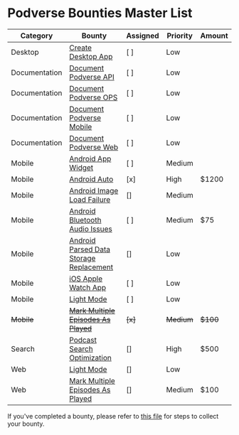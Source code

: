 # Podverse Bounties Master List


| Category | Bounty          | Assigned | Priority   | Amount |
| -------- | --------------- | -------- | ---------- | ------ |
|Desktop| [Create Desktop App](https://github.com/podverse/podverse-ops/blob/master/bounties/desktop/create-desktop-app.md) | [ ] | Low |
|Documentation| [Document Podverse API](https://github.com/podverse/podverse-ops/blob/master/bounties/desktop/documentation-podverse-api.md) | [ ] | Low |
|Documentation| [Document Podverse OPS](https://github.com/podverse/podverse-ops/blob/master/bounties/desktop/documentation-podverse-ops.md) | [ ] | Low |
|Documentation| [Document Podverse Mobile](https://github.com/podverse/podverse-ops/blob/master/bounties/desktop/documentation-podverse-rn.md) | [ ] | Low |
|Documentation| [Document Podverse Web](https://github.com/podverse/podverse-ops/blob/master/bounties/desktop/documentation-podverse-web.md) | [ ] | Low |
|Mobile| [Android App Widget](https://github.com/podverse/podverse-ops/blob/master/bounties/mobile/android/android-app-widget.md) | [ ] | Medium |
|Mobile| [Android Auto](https://github.com/podverse/podverse-ops/blob/master/bounties/mobile/android/android-auto-app.md) | [x] | High | $1200
|Mobile| [Android Image Load Failure](https://github.com/podverse/podverse-ops/blob/master/bounties/mobile/android/bugfix-android-images-sometimes-fail-to-completely-load.md) | [] | Medium |
|Mobile| [Android Bluetooth Audio Issues](https://github.com/podverse/podverse-ops/blob/master/bounties/mobile/android/bugfix-bluetooth-control-issues.md) | [ ] | Medium | $75
|Mobile| [Android Parsed Data Storage Replacement](https://github.com/podverse/podverse-ops/blob/master/bounties/mobile/android/parsed-podcast-data-storage-replacement.md) | [] | Low |
|Mobile| [iOS Apple Watch App](https://github.com/podverse/podverse-ops/blob/master/bounties/mobile/ios/create-apple-watch.md) | [ ] | Low |
|Mobile| [Light Mode](https://github.com/podverse/podverse-ops/blob/master/bounties/mobile/react-native/light-mode.md) | [ ] | Low |
|<s>Mobile</s>| <s>[Mark Multiple Episodes As Played](https://github.com/podverse/podverse-ops/blob/master/bounties/mobile/react-native/mark-multiple-or-all-episodes-as-played.md)</s> | <s>[x]</s> | <s>Medium</s> | <s>$100</s>
|Search| [Podcast Search Optimization](https://github.com/podverse/podverse-ops/blob/master/bounties/search-manticore-sphinx/fuzzy-matching-and-upgrade.md) | [] | High | $500
|Web| [Light Mode](https://github.com/podverse/podverse-ops/blob/master/bounties/web/light-mode.md) | [] | Low |
|Web| [Mark Multiple Episodes As Played](https://github.com/podverse/podverse-ops/blob/master/bounties/web/mark-multiple-episode-as-played.md) | [] | Medium | $100

If you've completed a bounty, please refer to [this file](https://github.com/podverse/podverse-ops/blob/master/bounties/how-to-collect-your-bounty.md) for steps to collect your bounty.
